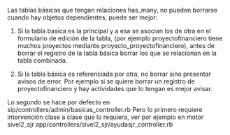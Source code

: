 
Las tablas básicas que tengan relaciones has_many, no pueden borrarse 
cuando hay objetos dependientes, puede ser mejor:

1. Si la tabla basica es la principal y a esa se asocian los de otra en
   el formulario de edición de la tabla, (por ejemplo proyectofinanciero 
   tiene muchos proyectos mediante proyecto_proyectofinanciero), antes de 
   borrar el registro de la tabla básica borrar los que se relacionan
   en la tabla combinada.

2. Si la tabla básica es referenciada por otra, no borrar sino presentar
   avisos de error.  Por ejemplo si se quiere borrar un registro de 
   proyectofinanciero y hay actividades que lo tengan es mejor avisar.

Lo segundo se hace por defecto en sip/controllers/admin/basicas_controller.rb
Pero lo primero requiere intervención clase a clase que lo requiera,
ver por ejemplo en motor sivel2_sjr 
app/controllers/sivel2_sjr/ayudasjr_controller.rb


